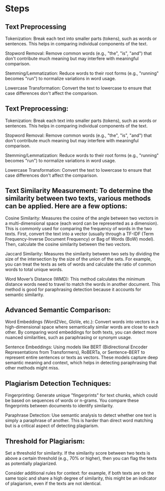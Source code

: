 # Steps

## Text Preprocessing

Tokenization: Break each text into smaller parts (tokens), such as words or sentences. This helps in comparing individual components of the text.

Stopword Removal: Remove common words (e.g., "the", "is", "and") that don't contribute much meaning but may interfere with meaningful comparison.

Stemming/Lemmatization: Reduce words to their root forms (e.g., "running" becomes "run") to normalize variations in word usage.

Lowercase Transformation: Convert the text to lowercase to ensure that case differences don't affect the comparison.

## Text Preprocessing:

Tokenization: Break each text into smaller parts (tokens), such as words or sentences. This helps in comparing individual components of the text.

Stopword Removal: Remove common words (e.g., "the", "is", "and") that don't contribute much meaning but may interfere with meaningful comparison.

Stemming/Lemmatization: Reduce words to their root forms (e.g., "running" becomes "run") to normalize variations in word usage.

Lowercase Transformation: Convert the text to lowercase to ensure that case differences don't affect the comparison.

## Text Similarity Measurement: To determine the similarity between two texts, various methods can be applied. Here are a few options:

Cosine Similarity: Measures the cosine of the angle between two vectors in a multi-dimensional space (each word can be represented as a dimension). This is commonly used for comparing the frequency of words in the two texts.
    First, convert the text into a vector (usually through a TF-IDF (Term Frequency-Inverse Document Frequency) or Bag of Words (BoW) model).
    Then, calculate the cosine similarity between the two vectors.
    
Jaccard Similarity: Measures the similarity between two sets by dividing the size of the intersection by the size of the union of the sets.
    For example, you can treat the texts as sets of words and calculate the ratio of common words to total unique words.
    
Word Mover’s Distance (WMD): This method calculates the minimum distance words need to travel to match the words in another document. This method is good for paraphrasing detection because it accounts for semantic similarity.

## Advanced Semantic Comparison:

Word Embeddings (Word2Vec, GloVe, etc.): Convert words into vectors in a high-dimensional space where semantically similar words are close to each other. By comparing word embeddings for both texts, you can detect more nuanced similarities, such as paraphrasing or synonym usage.

Sentence Embeddings: Using models like BERT (Bidirectional Encoder Representations from Transformers), RoBERTa, or Sentence-BERT to represent entire sentences or texts as vectors. These models capture deep semantic meaning and context, which helps in detecting paraphrasing that other methods might miss.

## Plagiarism Detection Techniques:

Fingerprinting: Generate unique "fingerprints" for text chunks, which could be based on sequences of words or n-grams. You compare these fingerprints between documents to identify similarity.

Paraphrase Detection: Use semantic analysis to detect whether one text is simply a paraphrase of another. This is harder than direct word matching but is a critical aspect of detecting plagiarism.

## Threshold for Plagiarism:

Set a threshold for similarity. If the similarity score between two texts is above a certain threshold (e.g., 70% or higher), then you can flag the texts as potentially plagiarized.

Consider additional rules for context: for example, if both texts are on the same topic and share a high degree of similarity, this might be an indicator of plagiarism, even if the texts are not identical.
